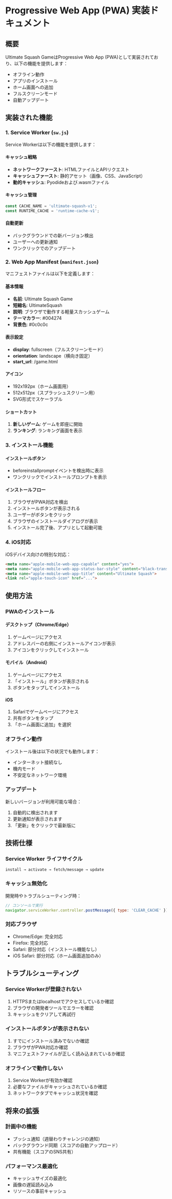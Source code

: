 # Progressive Web App (PWA) 実装ドキュメント

## 概要

Ultimate Squash GameはProgressive Web App (PWA)として実装されており、以下の機能を提供します：

- オフライン動作
- アプリのインストール
- ホーム画面への追加
- フルスクリーンモード
- 自動アップデート

## 実装された機能

### 1. Service Worker (`sw.js`)

Service Workerは以下の機能を提供します：

#### キャッシュ戦略
- **ネットワークファースト**: HTMLファイルとAPIリクエスト
- **キャッシュファースト**: 静的アセット（画像、CSS、JavaScript）
- **動的キャッシュ**: Pyodideおよび.wasmファイル

#### キャッシュ管理
```javascript
const CACHE_NAME = 'ultimate-squash-v1';
const RUNTIME_CACHE = 'runtime-cache-v1';
```

#### 自動更新
- バックグラウンドでの新バージョン検出
- ユーザーへの更新通知
- ワンクリックでのアップデート

### 2. Web App Manifest (`manifest.json`)

マニフェストファイルは以下を定義します：

#### 基本情報
- **名前**: Ultimate Squash Game
- **短縮名**: UltimateSquash
- **説明**: ブラウザで動作する軽量スカッシュゲーム
- **テーマカラー**: #004274
- **背景色**: #0c0c0c

#### 表示設定
- **display**: fullscreen（フルスクリーンモード）
- **orientation**: landscape（横向き固定）
- **start_url**: /game.html

#### アイコン
- 192x192px（ホーム画面用）
- 512x512px（スプラッシュスクリーン用）
- SVG形式でスケーラブル

#### ショートカット
1. **新しいゲーム**: ゲームを即座に開始
2. **ランキング**: ランキング画面を表示

### 3. インストール機能

#### インストールボタン
- beforeinstallpromptイベントを検出時に表示
- ワンクリックでインストールプロンプトを表示

#### インストールフロー
1. ブラウザがPWA対応を検出
2. インストールボタンが表示される
3. ユーザーがボタンをクリック
4. ブラウザのインストールダイアログが表示
5. インストール完了後、アプリとして起動可能

### 4. iOS対応

iOSデバイス向けの特別な対応：

```html
<meta name="apple-mobile-web-app-capable" content="yes">
<meta name="apple-mobile-web-app-status-bar-style" content="black-translucent">
<meta name="apple-mobile-web-app-title" content="Ultimate Squash">
<link rel="apple-touch-icon" href="...">
```

## 使用方法

### PWAのインストール

#### デスクトップ（Chrome/Edge）
1. ゲームページにアクセス
2. アドレスバーの右側にインストールアイコンが表示
3. アイコンをクリックしてインストール

#### モバイル（Android）
1. ゲームページにアクセス
2. 「インストール」ボタンが表示される
3. ボタンをタップしてインストール

#### iOS
1. Safariでゲームページにアクセス
2. 共有ボタンをタップ
3. 「ホーム画面に追加」を選択

### オフライン動作

インストール後は以下の状況でも動作します：
- インターネット接続なし
- 機内モード
- 不安定なネットワーク環境

### アップデート

新しいバージョンが利用可能な場合：
1. 自動的に検出されます
2. 更新通知が表示されます
3. 「更新」をクリックで最新版に

## 技術仕様

### Service Worker ライフサイクル

```
install → activate → fetch/message → update
```

### キャッシュ無効化

開発時やトラブルシューティング時：

```javascript
// コンソールで実行
navigator.serviceWorker.controller.postMessage({ type: 'CLEAR_CACHE' });
```

### 対応ブラウザ

- Chrome/Edge: 完全対応
- Firefox: 完全対応
- Safari: 部分対応（インストール機能なし）
- iOS Safari: 部分対応（ホーム画面追加のみ）

## トラブルシューティング

### Service Workerが登録されない
1. HTTPSまたはlocalhostでアクセスしているか確認
2. ブラウザの開発者ツールでエラーを確認
3. キャッシュをクリアして再試行

### インストールボタンが表示されない
1. すでにインストール済みでないか確認
2. ブラウザがPWA対応か確認
3. マニフェストファイルが正しく読み込まれているか確認

### オフラインで動作しない
1. Service Workerが有効か確認
2. 必要なファイルがキャッシュされているか確認
3. ネットワークタブでキャッシュ状況を確認

## 将来の拡張

### 計画中の機能
- プッシュ通知（週替わりチャレンジの通知）
- バックグラウンド同期（スコアの自動アップロード）
- 共有機能（スコアのSNS共有）

### パフォーマンス最適化
- キャッシュサイズの最適化
- 画像の遅延読み込み
- リソースの事前キャッシュ
